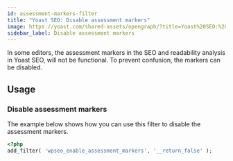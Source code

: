 ```yaml
---
id: assessment-markers-filter
title: "Yoast SEO: Disable assessment markers"
image: https://yoast.com/shared-assets/opengraph/?title=Yoast%20SEO:%20Disable%20assessmen%20markers
sidebar_label: Disable assessment markers
---
```

In some editors, the assessment markers in the SEO and readability analysis in Yoast SEO, will not be functional. To prevent confusion, the markers can be disabled.

## Usage
### Disable assessment markers

The example below shows how you can use this filter to disable the assessment markers.
```php
<?php
add_filter( 'wpseo_enable_assessment_markers', '__return_false' );
```

